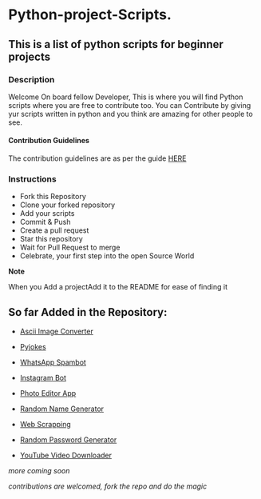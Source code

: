 # Python-project-Scripts.

## This is a list of python scripts for beginner projects

### Description  
Welcome On board fellow Developer, This is where you will find Python scripts where you are free to contribute too.
You can Contribute by giving yur scripts written in python and you think are amazing for other people to see.

#### Contribution Guidelines
The contribution guidelines are as per the guide [HERE](https://github.com/larymak/Python-project-Scripts/blob/main/CONTRIBUTING.md)

### Instructions

- Fork this Repository
- Clone your forked repository
- Add your scripts
- Commit & Push
- Create a pull request
- Star this repository
- Wait for Pull Request to merge
- Celebrate, your first step into the open Source World

**Note**  

When you Add a projectAdd it to the README for ease of finding it

## So far Added in the Repository:   

* [Ascii Image Converter](https://github.com/larymak/Python-project-Scripts/tree/master/image-ascii)

* [Pyjokes](https://github.com/larymak/Python-project-Scripts/tree/master/pyjokes)

* [WhatsApp Spambot](https://github.com/larymak/Python-project-Scripts/tree/master/whatsapp-spam)

* [Instagram Bot](https://github.com/larymak/Python-project-Scripts/tree/main/InstagramBot)

* [Photo Editor App](https://github.com/larymak/Python-project-Scripts/tree/master/photo%20editor)

* [Random Name Generator](https://github.com/larymak/Python-project-Scripts/tree/main/RandomNameGen)

* [Web Scrapping](https://github.com/larymak/WebScraping-Local-Website)

* [Random Password Generator](https://github.com/larymak/Python-project-Scripts/tree/main/RandomPassword)

* [YouTube Video Downloader](https://github.com/larymak/Python-project-Scripts/tree/main/YoutubeDownloader)

_more coming soon_  

_contributions are welcomed, fork the repo and do the magic_
